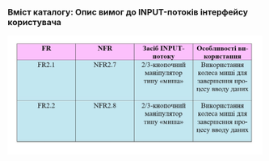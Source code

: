 ### Вміст каталогу: Опис вимог до INPUT-потоків інтерфейсу користувача
![](https://github.com/oleksandrblazhko/ai-212-leventij/blob/Laboratory_Work_3/1-SoftwareRequirements/1.4-FuncNonFuncRequirements/1.4.5-NFRUserInterfaceINPUT/Table-1.4.5.jpg?raw=true)
